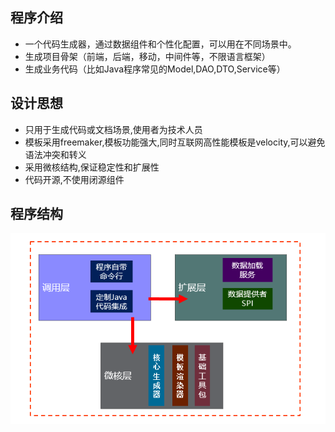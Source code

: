## 程序介绍

* 一个代码生成器，通过数据组件和个性化配置，可以用在不同场景中。
* 生成项目骨架（前端，后端，移动，中间件等，不限语言框架）
* 生成业务代码（比如Java程序常见的Model,DAO,DTO,Service等）

## 设计思想

* 只用于生成代码或文档场景,使用者为技术人员
* 模板采用freemaker,模板功能强大,同时互联网高性能模板是velocity,可以避免语法冲突和转义
* 采用微核结构,保证稳定性和扩展性
* 代码开源,不使用闭源组件

## 程序结构
![](image/architecture.png)
